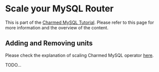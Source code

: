 # Scale your MySQL Router

This is part of the [Charmed MySQL Tutorial](/t/12176). Please refer to this page for more information and the overview of the content.

## Adding and Removing units

Please check the explanation of scaling Charmed MySQL operator [here](https://charmhub.io/mysql/docs/t-managing-units).

TODO...
<!---
### Add more mysql-router instances
You can add two more units to your deployed MySQL Router application by scaling it to three units using:
```shell
juju scale-application mysql-router 3
```

You can now watch the scaling process in live using: `juju status --watch 1s`. It usually takes several minutes for new cluster members to be added. You’ll know that all three nodes are in sync when `juju status` reports `Workload=active` and `Agent=idle`:
```shell
Model     Controller  Cloud/Region        Version  SLA          Timestamp
tutorial  overlord    microk8s/localhost  2.9.46   unsupported  22:48:57+01:00

App               Version                  Status  Scale  Charm             Channel   Rev  Address         Exposed  Message
data-integrator                            active      1  data-integrator   stable     13  10.152.183.142  no       
mysql-k8s         8.0.34-0ubuntu0.22.04.1  active      1  mysql-k8s         8.0/edge  109  10.152.183.68   no       
mysql-router-k8s  8.0.34-0ubuntu0.22.04.1  active      3  mysql-router-k8s  8.0/edge   68  10.152.183.52   no       

Unit                 Workload  Agent  Address     Ports  Message
data-integrator/0*   active    idle   10.1.12.3          
mysql-k8s/0*         active    idle   10.1.12.36         Primary
mysql-router-k8s/0*  active    idle   10.1.12.14         
mysql-router-k8s/1   active    idle   10.1.12.32         
mysql-router-k8s/2   active    idle   10.1.12.31  
```

The same way you can scale Charmed MySQL:
```shell
juju scale-application mysql-k8s 3
```
Make sure all units are active (using `juju status`):
```shell
App               Version                  Status  Scale  Charm             Channel   Rev  Address         Exposed  Message
data-integrator                            active      1  data-integrator   stable     13  10.152.183.142  no       
mysql-k8s         8.0.34-0ubuntu0.22.04.1  active      3  mysql-k8s         8.0/edge  109  10.152.183.68   no       
mysql-router-k8s  8.0.34-0ubuntu0.22.04.1  active      3  mysql-router-k8s  8.0/edge   68  10.152.183.52   no       

Unit                 Workload  Agent  Address     Ports  Message
data-integrator/0*   active    idle   10.1.12.3          
mysql-k8s/0*         active    idle   10.1.12.36         Primary
mysql-k8s/1          active    idle   10.1.12.34         
mysql-k8s/2          active    idle   10.1.12.43         
mysql-router-k8s/0*  active    idle   10.1.12.14         
mysql-router-k8s/1   active    idle   10.1.12.32         
mysql-router-k8s/2   active    idle   10.1.12.31  
```

### Remove extra members
Removing a unit from the application, scales the replicas down.
```shell
juju scale-application mysql-router-k8s 2
juju scale-application mysql-k8s 2
```

You’ll know that the replica was successfully removed when `juju status --watch 1s` reports:
```shell
Model     Controller  Cloud/Region        Version  SLA          Timestamp
tutorial  overlord    microk8s/localhost  2.9.46   unsupported  22:48:57+01:00

App               Version                  Status  Scale  Charm             Channel   Rev  Address         Exposed  Message
data-integrator                            active      1  data-integrator   stable     13  10.152.183.142  no       
mysql-k8s         8.0.34-0ubuntu0.22.04.1  active      2  mysql-k8s         8.0/edge  109  10.152.183.68   no       
mysql-router-k8s  8.0.34-0ubuntu0.22.04.1  active      2  mysql-router-k8s  8.0/edge   68  10.152.183.52   no       

Unit                 Workload  Agent  Address     Ports  Message
data-integrator/0*   active    idle   10.1.12.3          
mysql-k8s/0*         active    idle   10.1.12.36         Primary
mysql-k8s/1          active    idle   10.1.12.34         
mysql-router-k8s/0*  active    idle   10.1.12.14         
mysql-router-k8s/1   active    idle   10.1.12.32  
```
--->